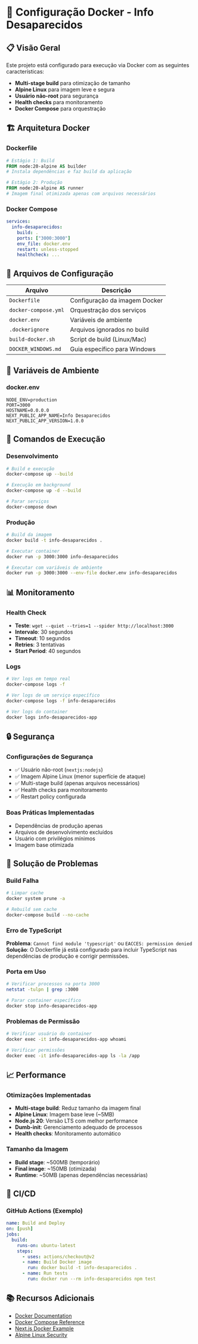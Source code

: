 # 🐳 Configuração Docker - Info Desaparecidos

## 📋 Visão Geral

Este projeto está configurado para execução via Docker com as seguintes características:

- **Multi-stage build** para otimização de tamanho
- **Alpine Linux** para imagem leve e segura
- **Usuário não-root** para segurança
- **Health checks** para monitoramento
- **Docker Compose** para orquestração

## 🏗️ Arquitetura Docker

### Dockerfile
```dockerfile
# Estágio 1: Build
FROM node:20-alpine AS builder
# Instala dependências e faz build da aplicação

# Estágio 2: Produção
FROM node:20-alpine AS runner
# Imagem final otimizada apenas com arquivos necessários
```

### Docker Compose
```yaml
services:
  info-desaparecidos:
    build: .
    ports: ["3000:3000"]
    env_file: docker.env
    restart: unless-stopped
    healthcheck: ...
```

## 📁 Arquivos de Configuração

| Arquivo | Descrição |
|---------|-----------|
| `Dockerfile` | Configuração da imagem Docker |
| `docker-compose.yml` | Orquestração dos serviços |
| `docker.env` | Variáveis de ambiente |
| `.dockerignore` | Arquivos ignorados no build |
| `build-docker.sh` | Script de build (Linux/Mac) |
| `DOCKER_WINDOWS.md` | Guia específico para Windows |

## 🔧 Variáveis de Ambiente

### docker.env
```env
NODE_ENV=production
PORT=3000
HOSTNAME=0.0.0.0
NEXT_PUBLIC_APP_NAME=Info Desaparecidos
NEXT_PUBLIC_APP_VERSION=1.0.0
```

## 🚀 Comandos de Execução

### Desenvolvimento
```bash
# Build e execução
docker-compose up --build

# Execução em background
docker-compose up -d --build

# Parar serviços
docker-compose down
```

### Produção
```bash
# Build da imagem
docker build -t info-desaparecidos .

# Executar container
docker run -p 3000:3000 info-desaparecidos

# Executar com variáveis de ambiente
docker run -p 3000:3000 --env-file docker.env info-desaparecidos
```

## 📊 Monitoramento

### Health Check
- **Teste**: `wget --quiet --tries=1 --spider http://localhost:3000`
- **Intervalo**: 30 segundos
- **Timeout**: 10 segundos
- **Retries**: 3 tentativas
- **Start Period**: 40 segundos

### Logs
```bash
# Ver logs em tempo real
docker-compose logs -f

# Ver logs de um serviço específico
docker-compose logs -f info-desaparecidos

# Ver logs do container
docker logs info-desaparecidos-app
```

## 🔒 Segurança

### Configurações de Segurança
- ✅ Usuário não-root (`nextjs:nodejs`)
- ✅ Imagem Alpine Linux (menor superfície de ataque)
- ✅ Multi-stage build (apenas arquivos necessários)
- ✅ Health checks para monitoramento
- ✅ Restart policy configurada

### Boas Práticas Implementadas
- Dependências de produção apenas
- Arquivos de desenvolvimento excluídos
- Usuário com privilégios mínimos
- Imagem base otimizada

## 🐛 Solução de Problemas

### Build Falha
```bash
# Limpar cache
docker system prune -a

# Rebuild sem cache
docker-compose build --no-cache
```

### Erro de TypeScript
**Problema**: `Cannot find module 'typescript'` ou `EACCES: permission denied`
**Solução**: O Dockerfile já está configurado para incluir TypeScript nas dependências de produção e corrigir permissões.

### Porta em Uso
```bash
# Verificar processos na porta 3000
netstat -tulpn | grep :3000

# Parar container específico
docker stop info-desaparecidos-app
```

### Problemas de Permissão
```bash
# Verificar usuário do container
docker exec -it info-desaparecidos-app whoami

# Verificar permissões
docker exec -it info-desaparecidos-app ls -la /app
```

## 📈 Performance

### Otimizações Implementadas
- **Multi-stage build**: Reduz tamanho da imagem final
- **Alpine Linux**: Imagem base leve (~5MB)
- **Node.js 20**: Versão LTS com melhor performance
- **Dumb-init**: Gerenciamento adequado de processos
- **Health checks**: Monitoramento automático

### Tamanho da Imagem
- **Build stage**: ~500MB (temporário)
- **Final image**: ~150MB (otimizada)
- **Runtime**: ~50MB (apenas dependências necessárias)

## 🔄 CI/CD

### GitHub Actions (Exemplo)
```yaml
name: Build and Deploy
on: [push]
jobs:
  build:
    runs-on: ubuntu-latest
    steps:
      - uses: actions/checkout@v2
      - name: Build Docker image
        run: docker build -t info-desaparecidos .
      - name: Run tests
        run: docker run --rm info-desaparecidos npm test
```

## 📚 Recursos Adicionais

- [Docker Documentation](https://docs.docker.com/)
- [Docker Compose Reference](https://docs.docker.com/compose/)
- [Next.js Docker Example](https://github.com/vercel/next.js/tree/canary/examples/with-docker)
- [Alpine Linux Security](https://alpinelinux.org/about/)
